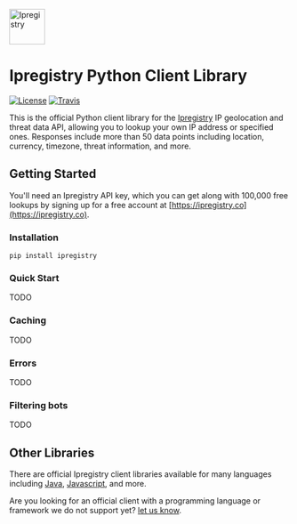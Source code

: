 [<img src="https://ipregistry.co/assets/icons/icon-72x72.png" alt="Ipregistry" width="64"/>](https://ipregistry.co/) 
# Ipregistry Python Client Library

[![License](http://img.shields.io/:license-apache-blue.svg)](LICENSE)
[![Travis](https://travis-ci.com/ipregistry/ipregistry-python.svg?branch=master&style=flat-square)](https://travis-ci.com/ipregistry/ipregistry-python)

This is the official Python client library for the [Ipregistry](https://ipregistry.co) IP geolocation and threat data API, 
allowing you to lookup your own IP address or specified ones. Responses include more than 50 data points including 
location, currency, timezone, threat information, and more.

## Getting Started

You'll need an Ipregistry API key, which you can get along with 100,000 free lookups by signing up for a free account at [https://ipregistry.co](https://ipregistry.co).

### Installation

```
pip install ipregistry
```

### Quick Start

TODO

### Caching

TODO

### Errors

TODO

### Filtering bots

TODO

## Other Libraries

There are official Ipregistry client libraries available for many languages including 
[Java](https://github.com/ipregistry/ipregistry-java), 
[Javascript](https://github.com/ipregistry/ipregistry-javascript), and more.

Are you looking for an official client with a programming language or framework we do not support yet? 
[let us know](mailto:support@ipregistry.co).